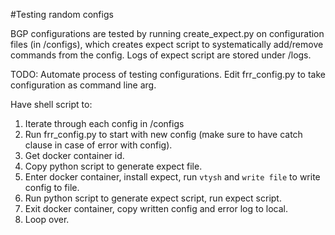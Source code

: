 #Testing random configs

BGP configurations are tested by running create_expect.py on configuration files (in /configs), which creates expect script to systematically add/remove commands from the config. Logs of expect script are stored under /logs. 

TODO: Automate process of testing configurations. 
Edit frr_config.py to take configuration as command line arg. 

Have shell script to:
1. Iterate through each config in /configs
2. Run frr_config.py to start with new config (make sure to have catch clause in case of error with config). 
3. Get docker container id. 
4. Copy python script to generate expect file. 
5. Enter docker container, install expect, run `vtysh` and `write file` to write config to file.
6. Run python script to generate expect script, run expect script. 
7. Exit docker container, copy written config and error log to local. 
8. Loop over. 
